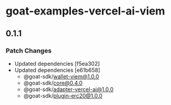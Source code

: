 # goat-examples-vercel-ai-viem

## 0.1.1

### Patch Changes

- Updated dependencies [f5ea302]
- Updated dependencies [e61b658]
  - @goat-sdk/wallet-viem@1.0.0
  - @goat-sdk/core@0.4.0
  - @goat-sdk/adapter-vercel-ai@1.0.0
  - @goat-sdk/plugin-erc20@1.0.0
